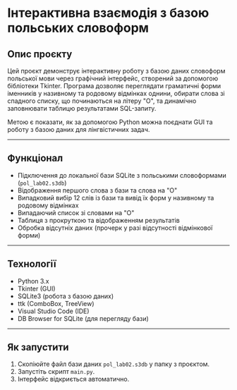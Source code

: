 # Інтерактивна взаємодія з базою польських словоформ

## Опис проєкту

Цей проєкт демонструє інтерактивну роботу з базою даних словоформ польської мови через графічний інтерфейс, створений за допомогою бібліотеки Tkinter. Програма дозволяє переглядати граматичні форми іменників у називному та родовому відмінках однини, обирати слова зі спадного списку, що починаються на літеру "O", та динамічно заповнювати таблицю результатами SQL-запиту.

Метою є показати, як за допомогою Python можна поєднати GUI та роботу з базою даних для лінгвістичних задач.

---

## Функціонал

- Підключення до локальної бази SQLite з польськими словоформами (`pol_lab02.s3db`)
- Відображення першого слова з бази та слова на "O"
- Випадковий вибір 12 слів із бази та вивід їх форм у називному та родовому відмінках
- Випадаючий список зі словами на "O"
- Таблиця з прокруткою та відображенням результатів
- Обробка відсутніх даних (прочерк у разі відсутності відмінкової форми)

---

## Технології

- Python 3.x
- Tkinter (GUI)
- SQLite3 (робота з базою даних)
- ttk (ComboBox, TreeView)
- Visual Studio Code (IDE)
- DB Browser for SQLite (для перегляду бази)

---

## Як запустити

1. Скопіюйте файл бази даних `pol_lab02.s3db` у папку з проєктом.
2. Запустіть скрипт `main.py`.
3. Інтерфейс відкриється автоматично.

